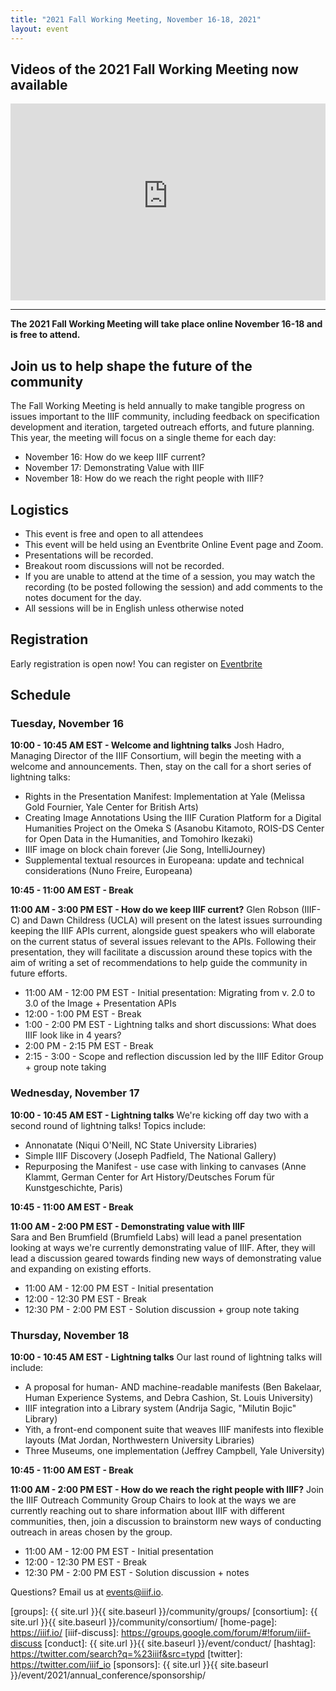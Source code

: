 ```yaml
---
title: "2021 Fall Working Meeting, November 16-18, 2021"
layout: event
---
```


## Videos of the 2021 Fall Working Meeting now available

<iframe width="100%" height="315" src="https://www.youtube-nocookie.com/embed/videoseries?list=PLYPP1-8uH9c4zxPRQCNkKwp4Io20oS2br" frameborder="0" allow="accelerometer; autoplay; encrypted-media; gyroscope; picture-in-picture" allowfullscreen></iframe>


---

**The 2021 Fall Working Meeting will take place online November 16-18 and is free to attend.**

## Join us to help shape the future of the community
The Fall Working Meeting is held annually to make tangible progress on issues important to the IIIF community, including feedback on specification development and iteration, targeted outreach efforts, and future planning. This year, the meeting will focus on a single theme for each day:

* November 16: How do we keep IIIF current?
* November 17: Demonstrating Value with IIIF
* November 18: How do we reach the right people with IIIF?

## Logistics
* This event is free and open to all attendees
* This event will be held using an Eventbrite Online Event page and Zoom.  
* Presentations will be recorded. 
* Breakout room discussions will not be recorded. 
* If you are unable to attend at the time of a session, you may watch the recording (to be posted following the session) and add comments to the notes document for the day.
* All sessions will be in English unless otherwise noted

## Registration
Early registration is open now! You can register on [Eventbrite](https://www.eventbrite.co.uk/e/2021-iiif-fall-working-meeting-tickets-176398561847.)

## Schedule

### Tuesday, November 16 
**10:00 - 10:45 AM EST - Welcome and lightning talks**
Josh Hadro, Managing Director of the IIIF Consortium, will begin the meeting with a welcome and  announcements. Then, stay on the call for a short series of lightning talks:
* Rights in the Presentation Manifest: Implementation at Yale (Melissa Gold Fournier, Yale Center for British Arts)
* Creating Image Annotations Using the IIIF Curation Platform for a Digital Humanities Project on the Omeka S (Asanobu Kitamoto, ROIS-DS Center for Open Data in the Humanities, and Tomohiro Ikezaki)
* IIIF image on block chain forever (Jie Song, IntelliJourney)
* Supplemental textual resources in Europeana: update and technical considerations (Nuno Freire, Europeana)   

**10:45 - 11:00 AM EST - Break**   

**11:00 AM - 3:00 PM EST - How do we keep IIIF current?**
Glen Robson (IIIF-C) and Dawn Childress (UCLA) will present on the latest issues surrounding keeping the IIIF APIs current, alongside guest speakers who will elaborate on the current status of several issues relevant to the APIs. Following their presentation, they will facilitate a discussion around these topics with the aim of writing a set of recommendations to help guide the community in future efforts.
* 11:00 AM - 12:00 PM EST - Initial presentation: Migrating from v. 2.0 to 3.0 of the Image + Presentation APIs
* 12:00 - 1:00 PM EST - Break
* 1:00 - 2:00 PM EST - Lightning talks and short discussions: What does IIIF look like in 4 years?
* 2:00 PM - 2:15 PM EST - Break
* 2:15 - 3:00 - Scope and reflection discussion led by the IIIF Editor Group + group note taking

### Wednesday, November 17 
**10:00 - 10:45 AM EST - Lightning talks**
We're kicking off day two with a second round of lightning talks! Topics include:   
* Annonatate (Niqui O'Neill, NC State University Libraries)
* Simple IIIF Discovery (Joseph Padfield, The National Gallery)
* Repurposing the Manifest - use case with linking to canvases (Anne Klammt, German Center for Art History/Deutsches Forum für Kunstgeschichte, Paris)   

**10:45 - 11:00 AM EST - Break**   

**11:00 AM - 2:00 PM EST - Demonstrating value with IIIF**   
Sara and Ben Brumfield (Brumfield Labs) will lead a panel presentation looking at ways we're currently demonstrating value of IIIF. After, they will lead a discussion geared towards finding new ways of demonstrating value and expanding on existing efforts.
* 11:00 AM - 12:00 PM EST - Initial presentation
* 12:00 - 12:30 PM EST - Break
* 12:30 PM - 2:00 PM EST - Solution discussion + group note taking

### Thursday, November 18
**10:00 - 10:45 AM EST - Lightning talks**
Our last round of lightning talks will include:
* A proposal for human- AND machine-readable manifests (Ben Bakelaar, Human Experience Systems, and Debra Cashion, St. Louis University)
* IIIF integration into a Library system (Andrija Sagic, "Milutin Bojic" Library)
* Yith, a front-end component suite that weaves IIIF manifests into flexible layouts (Mat Jordan, Northwestern University Libraries)
* Three Museums, one implementation (Jeffrey Campbell, Yale University)

**10:45 - 11:00 AM EST - Break**   

**11:00 AM - 2:00 PM EST - How do we reach the right people with IIIF?**
Join the IIIF Outreach Community Group Chairs to look at the ways we are currently reaching out to share information about IIIF with different communities, then, join a discussion to brainstorm new ways of conducting outreach in areas chosen by the group.
* 11:00 AM - 12:00 PM EST - Initial presentation
* 12:00 - 12:30 PM EST - Break
* 12:30 PM - 2:00 PM EST - Solution discussion + notes   

Questions? Email us at <events@iiif.io>.

[iiif]: https://iiif.io/
[groups]: {{ site.url }}{{ site.baseurl }}/community/groups/
[consortium]: {{ site.url }}{{ site.baseurl }}/community/consortium/
[home-page]: https://iiif.io/
[iiif-discuss]: https://groups.google.com/forum/#!forum/iiif-discuss
[conduct]: {{ site.url }}{{ site.baseurl }}/event/conduct/
[hashtag]: https://twitter.com/search?q=%23iiif&src=typd
[twitter]: https://twitter.com/iiif_io
[sponsors]: {{ site.url }}{{ site.baseurl }}/event/2021/annual_conference/sponsorship/
